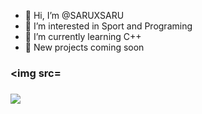- 👋 Hi, I’m @SARUXSARU
- 👀 I’m interested in Sport and Programing
- 🌱 I’m currently learning C++
- 💨 New projects coming soon


### <img src=

### <img src="https://github-readme-stats.vercel.app/api/pin/?username=TrueJacobG&repo=io-project"/>
